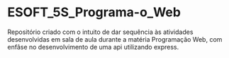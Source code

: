 # ESOFT_5S_Programa-o_Web

Repositório criado com o intuito de dar sequência às atividades desenvolvidas em sala de aula durante a matéria Programação Web, com enfâse no desenvolvimento de uma api utilizando express.